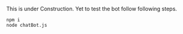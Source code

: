 This is under Construction.
Yet to test the bot follow following steps.
```
npm i
node chatBot.js
```
